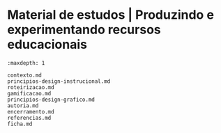 # Material de estudos | Produzindo e experimentando recursos educacionais

```{toctree}
:maxdepth: 1

contexto.md
principios-design-instrucional.md
roteirizacao.md
gamificacao.md
principios-design-grafico.md
autoria.md
encerramento.md
referencias.md
ficha.md
```